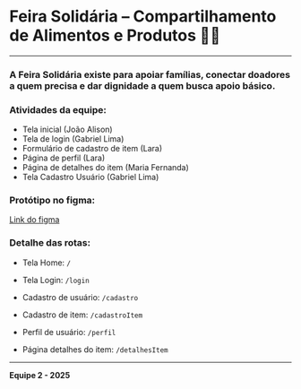 # Feira Solidária – Compartilhamento de Alimentos e Produtos 🥗👕
---
### A Feira Solidária existe para apoiar famílias, conectar doadores a quem precisa e dar dignidade a quem busca apoio básico.

### Atividades da equipe:
- Tela inicial (João Alison)
- Tela de login (Gabriel Lima)
- Formulário de cadastro de item (Lara)
- Página de perfil (Lara)
- Página de detalhes do item (Maria Fernanda)
- Tela Cadastro Usuário (Gabriel Lima)

### Protótipo no figma:
[Link do figma](https://www.figma.com/design/D3EojY9KRJcHSwFCZTdzNb/Sem-t%C3%ADtulo?node-id=0-1&p=f)

### Detalhe das rotas:
- Tela Home:  ```/```

- Tela Login: ```/login```

- Cadastro de usuário: ```/cadastro```

- Cadastro de item: ```/cadastroItem```

- Perfil de usuário: ```/perfil```

- Página detalhes do item: ```/detalhesItem```

---
<strong>Equipe 2 - 2025</strong>
